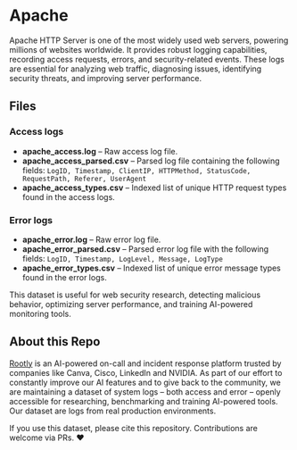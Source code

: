 # Apache

Apache HTTP Server is one of the most widely used web servers, powering millions of websites worldwide. It provides robust logging capabilities, recording access requests, errors, and security-related events. These logs are essential for analyzing web traffic, diagnosing issues, identifying security threats, and improving server performance.

## Files

### Access logs
- **apache_access.log** – Raw access log file.
- **apache_access_parsed.csv** – Parsed log file containing the following fields:
  ```LogID, Timestamp, ClientIP, HTTPMethod, StatusCode, RequestPath, Referer, UserAgent```
- **apache_access_types.csv** – Indexed list of unique HTTP request types found in the access logs.
### Error logs
- **apache_error.log** – Raw error log file.
- **apache_error_parsed.csv** – Parsed error log file with the following fields:
  ```LogID, Timestamp, LogLevel, Message, LogType```
- **apache_error_types.csv** – Indexed list of unique error message types found in the error logs.

This dataset is useful for web security research, detecting malicious behavior, optimizing server performance, and training AI-powered monitoring tools.

## About this Repo

[Rootly](https://rootly.com/) is an AI-powered on-call and incident response platform trusted by companies like Canva, Cisco, LinkedIn and NVIDIA. As part of our effort to constantly improve our AI features and to give back to the community, we are maintaining a dataset of system logs  – both access and error – openly accessible for researching, benchmarking and training AI-powered tools. Our dataset are logs from real production environments.

If you use this dataset, please cite this repository. Contributions are welcome via PRs. ❤️
